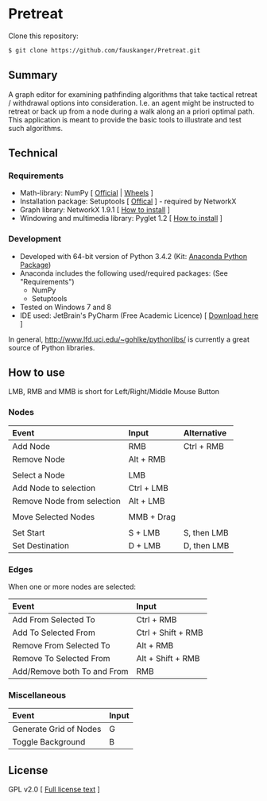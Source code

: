 # Pretreat
Clone this repository:
```sh
$ git clone https://github.com/fauskanger/Pretreat.git
```
## Summary
A graph editor for examining pathfinding algorithms that take tactical retreat / withdrawal options into consideration. 
I.e. an agent might be instructed to retreat or back up from a node during a walk along an a priori optimal path. 
This application is meant to provide the basic tools to illustrate and test such algorithms.

## Technical
### Requirements
  - Math-library: NumPy [ [Official](http://www.numpy.org/) | [Wheels](http://www.lfd.uci.edu/~gohlke/pythonlibs/#numpy) ]
  - Installation package: Setuptools [ [Offical](https://pypi.python.org/pypi/setuptools) ] - required by NetworkX
  - Graph library: NetworkX 1.9.1 [ [How to install](http://networkx.github.io/documentation/networkx-1.9.1/install.html) ]
  - Windowing and multimedia library: Pyglet 1.2 [ [How to install](http://www.pyglet.org/download.html) ]

### Development
  - Developed with 64-bit version of Python 3.4.2 (Kit: [Anaconda Python Package](https://store.continuum.io/cshop/anaconda/))
  - Anaconda includes the following used/required packages: (See "Requirements")
    - NumPy
    - Setuptools
  - Tested on Windows 7 and 8
  - IDE used: JetBrain's PyCharm (Free Academic Licence) [ [Download here](https://www.jetbrains.com/pycharm/download/) ]

In general, http://www.lfd.uci.edu/~gohlke/pythonlibs/ is currently a great source of Python libraries. 

## How to use
LMB, RMB and MMB is short for Left/Right/Middle Mouse Button

### Nodes
| Event         | Input         | Alternative |
| :------------- |:-------------|:----|
| Add Node      | RMB | Ctrl + RMB|
| Remove Node      | Alt + RMB      |
| | |
| Select a Node | LMB |
| Add Node to selection | Ctrl + LMB|
| Remove Node from selection | Alt + LMB|
| | |
| Move Selected Nodes | MMB + Drag      |
| | |
| Set Start | S + LMB| S, then LMB |
| Set Destination | D + LMB| D, then LMB |

### Edges
When one or more nodes are selected:

| Event         | Input         |
| :------------- |:-------------|
| Add From Selected To <clicked>       | Ctrl + RMB |
| Add To Selected From <clicked>       | Ctrl + Shift + RMB |
| Remove From Selected To <clicked>       | Alt + RMB |
| Remove To Selected From <clicked>       | Alt + Shift + RMB |
| Add/Remove both To and From      | RMB |

### Miscellaneous
| Event         | Input         |
| :------------- |:-------------|
| Generate Grid of Nodes      | G |
| Toggle Background      | B |


## License
GPL v2.0 [ [Full license text](https://www.gnu.org/licenses/gpl-2.0.html) ]